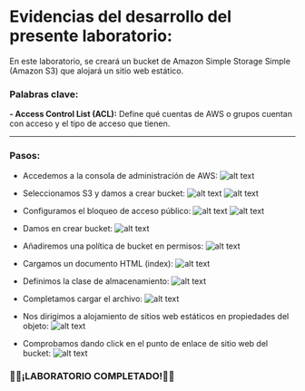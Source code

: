 # Evidencias del desarrollo del presente laboratorio:

En este laboratorio, se creará un bucket de Amazon Simple Storage Simple (Amazon S3) que alojará un sitio web estático.

### **Palabras clave:**
**- Access Control List (ACL):** Define qué cuentas de AWS o grupos cuentan con acceso y el tipo de acceso que tienen.


---
### **Pasos:**
+ Accedemos a la consola de administración de AWS:
![alt text](image.png)

+ Seleccionamos S3 y damos a crear bucket:
![alt text](image-1.png)
![alt text](image-2.png)

+ Configuramos el bloqueo de acceso público:
![alt text](image-3.png)
![alt text](image-4.png)

+ Damos en crear bucket:
![alt text](image-5.png)

+ Añadiremos una política de bucket en permisos:
![alt text](image-6.png)

+ Cargamos un documento HTML (index):
![alt text](image-7.png)

+ Definimos la clase de almacenamiento:
![alt text](image-8.png)
 
+ Completamos cargar el archivo:
![alt text](image-9.png)

+ Nos dirigimos a alojamiento de sitios web estáticos en propiedades del objeto:
![alt text](image-10.png)

+ Comprobamos dando click en el punto de enlace de sitio web del bucket:
![alt text](image-11.png)

### 🧑‍💻¡LABORATORIO COMPLETADO!🧑‍💻